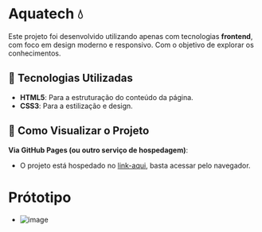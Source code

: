 # Aquatech 💧

Este projeto foi desenvolvido utilizando apenas com tecnologias **frontend**, com foco em design moderno e responsivo. Com o objetivo de explorar os conhecimentos.

## 🚀 Tecnologias Utilizadas

- **HTML5**: Para a estruturação do conteúdo da página.
- **CSS3**: Para a estilização e design.

## 📑 Como Visualizar o Projeto
 **Via GitHub Pages (ou outro serviço de hospedagem)**:
- O projeto está hospedado no [link-aqui](https://diaseduarda01.github.io/aquatech/), basta acessar pelo navegador.

 # Prótotipo
- ![image](https://github.com/user-attachments/assets/81de7dfb-a4f6-4740-9e17-a8ae95fbe7e5)
   
